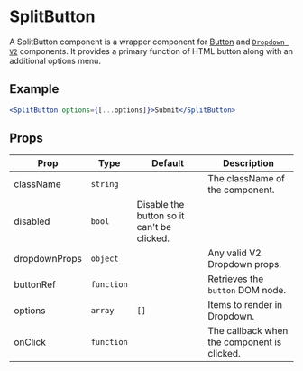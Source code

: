 # SplitButton

A SplitButton component is a wrapper component for [Button](../Button/README.md) and [`Dropdown V2`](../Dropdown/V2/docs/Dropdown.md) components. It provides a primary function of HTML button along with an additional options menu.

## Example

```jsx
<SplitButton options={[...options]}>Submit</SplitButton>
```

## Props

| Prop          | Type       | Default                                    | Description                                 |
| ------------- | ---------- | ------------------------------------------ | ------------------------------------------- |
| className     | `string`   |                                            | The className of the component.             |
| disabled      | `bool`     | Disable the button so it can't be clicked. |
| dropdownProps | `object`   |                                            | Any valid V2 Dropdown props.                |
| buttonRef     | `function` |                                            | Retrieves the `button` DOM node.            |
| options       | `array`    | `[]`                                       | Items to render in Dropdown.                |
| onClick       | `function` |                                            | The callback when the component is clicked. |
